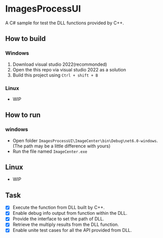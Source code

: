 # ImagesProcessUI
A C# sample for test the DLL functions provided by C++.
## How to build
### Windows
1. Download visual studio 2022(recommonded)
2. Open the this repo via visual studio 2022 as a solution
3. Build this project using `Ctrl + shift + B`
### Linux
- WIP
## How to run
### windows
- Open folder `ImagesProcessUI\ImageCenter\bin\Debug\net6.0-windows`. (The path may be a little difference with yours)
- Run the file named `ImageCenter.exe`
## Linux
- WIP
## Task
- [x] Execute the function from DLL built by C++.
- [x] Enable debug info output from function within the DLL.
- [x] Provide the interface to set the path of DLL.
- [x] Retrieve the multiply results from the DLL function. 
- [x] Enable unite test cases for all the API provided from DLL. 
